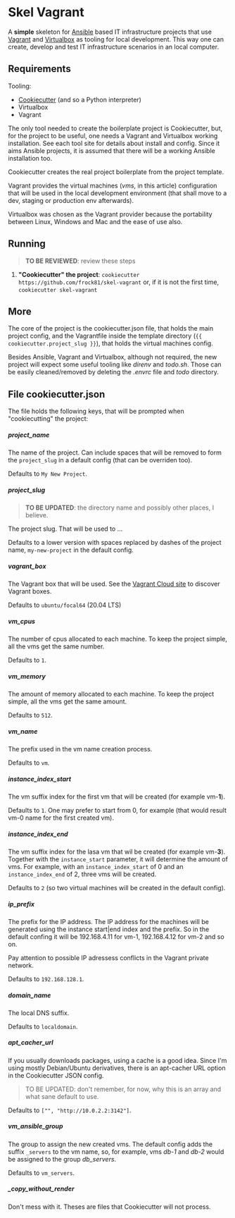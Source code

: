 # Skel Vagrant

A **simple** skeleton for  [Ansible](https://www.ansible.com/) based IT infrastructure projects that use [Vagrant](https://www.vagrantup.com/) and [Virtualbox](https://www.virtualbox.org/) as tooling for local development. This way one can create, develop and test IT infrastructure scenarios in an local computer.

## Requirements

Tooling:

- [Cookiecutter](https://github.com/cookiecutter/cookiecutter) (and so a Python interpreter)
- Virtualbox
- Vagrant

The only tool needed to create the boilerplate project is Cookiecutter, but, for the project to be useful, one needs a Vagrant and Virtualbox working installation. See each tool site for details about install and config. Since it aims Ansible projects, it is assumed that there will be a working Ansible installation too.

Cookiecutter creates the real project boilerplate from the project template.

Vagrant provides the virtual machines (*vms*, in this article) configuration that will be used in the local development environment (that shall move to a dev, staging or production env afterwards).

Virtualbox was chosen as the Vagrant provider because the portability between Linux, Windows and Mac and the ease of use also.

## Running

> **TO BE REVIEWED**: review these steps

 1. **"Cookiecutter" the project**: `cookiecutter https://github.com/frock81/skel-vagrant` or, if it is not the first time, `cookiecutter skel-vagrant`

## More

The core of the project is the cookiecutter.json file, that holds the main project config, and the Vagrantfile inside the template directory (`{{ cookiecutter.project_slug }}`), that holds the virtual machines config.

Besides Ansible, Vagrant and Virtualbox, although not required, the new project will expect some useful tooling like *direnv* and  *todo.sh*. Those can be easily cleaned/removed by deleting the *.envrc* file and *todo* directory.

## File cookiecutter.json

The file holds the following keys, that will be prompted when "cookiecutting" the project:

##### project_name

The name of the project. Can include spaces that will be removed to form the `project_slug` in a default config (that can be overriden too).

Defaults to `My New Project`.

##### project_slug

> **TO BE UPDATED**: the directory name and possibly other places, I believe.

The project slug. That will be used to ...

Defaults to a lower version with spaces replaced by dashes of the project name, `my-new-project` in the default config.

##### vagrant_box

The Vagrant box that will be used. See the [Vagrant Cloud site](https://app.vagrantup.com/boxes/search) to discover Vagrant boxes.

Defaults to `ubuntu/focal64` (20.04 LTS)

##### vm_cpus

The number of cpus allocated to each machine. To keep the project simple, all the vms get the same number.

Defaults to `1`.

##### vm_memory

The amount of memory allocated to each machine. To keep the project simple, all the vms get the same amount.

Defaults to `512`.

##### vm_name

The prefix used in the vm name creation process.

Defaults to `vm`.

##### instance_index_start

The vm suffix index for the first vm that will be created (for example vm-**1**).

Defaults to `1`. One may prefer to start from 0, for example (that would result vm-0 name for the first created vm).

##### instance_index_end

The vm suffix index for the lasa vm that wil be created (for example vm-**3**). Together with the `instance_start` parameter, it will determine the amount of vms. For example, with an `instance_index_start` of 0 and an `instance_index_end` of 2, three vms will be created.

Defaults to `2` (so two virtual machines will be created in the default config).

##### ip_prefix

The prefix for the IP address. The IP address for the machines will be generated using the instance start|end index and the prefix. So in the default confing it will be 192.168.4.11 for vm-1, 192.168.4.12 for vm-2 and so on.

Pay attention to possible IP adressess conflicts in the Vagrant private network.

Defaults to `192.168.128.1`.

##### domain_name

The local DNS suffix.

Defaults to `localdomain`.

##### apt_cacher_url

If you usually downloads packages, using a cache is a good idea. Since I'm using mostly Debian/Ubuntu derivatives, there is an apt-cacher URL option in the Cookiecutter JSON config.

> TO BE UPDATED: don't remember, for now, why this is an array and what sane default to use.

Defaults to `["", "http://10.0.2.2:3142"]`.

##### vm_ansible_group

The group to assign the new created vms. The default config adds the suffix `_servers` to the vm name, so, for example, vms _db-1_ and _db-2_ would be assigned to the group _db_servers_.

Defaults to `vm_servers`.

##### _copy_without_render

Don't mess with it. Theses are files that Cookiecutter will not process.
